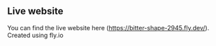 ## Live website

You can find the live website here (https://bitter-shape-2945.fly.dev/). Created using fly.io